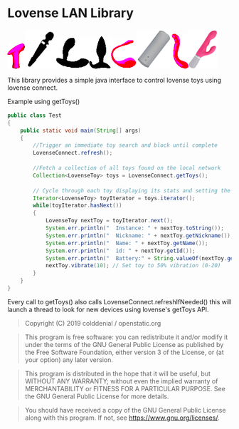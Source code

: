 # Lovense LAN Library #
![](https://raw.githubusercontent.com/colddenial/lovense-lan-api/master/res/ambi.png)![](https://raw.githubusercontent.com/colddenial/lovense-lan-api/master/res/domi.png)![](https://raw.githubusercontent.com/colddenial/lovense-lan-api/master/res/edge.png)![](https://raw.githubusercontent.com/colddenial/lovense-lan-api/master/res/hush.png)![](https://raw.githubusercontent.com/colddenial/lovense-lan-api/master/res/lush.png)![](https://raw.githubusercontent.com/colddenial/lovense-lan-api/master/res/max.png)![](https://raw.githubusercontent.com/colddenial/lovense-lan-api/master/res/osci.png)![](https://raw.githubusercontent.com/colddenial/lovense-lan-api/master/res/nora.png)

This library provides a simple java interface to control lovense toys using lovense connect.

Example using getToys()

```java
public class Test
{
	public static void main(String[] args)
	{
		//Trigger an immediate toy search and block until complete
		LovenseConnect.refresh();

		//Fetch a collection of all toys found on the local network
		Collection<LovenseToy> toys = LovenseConnect.getToys();

		// Cycle through each toy displaying its stats and setting the vibration to 50%
		Iterator<LovenseToy> toyIterator = toys.iterator();
		while(toyIterator.hasNext())
		{
		    LovenseToy nextToy = toyIterator.next();
		    System.err.println("  Instance: " + nextToy.toString());
		    System.err.println("  Nickname: " + nextToy.getNickname());
		    System.err.println("  Name: " + nextToy.getName());
		    System.err.println("  id: " + nextToy.getId());
		    System.err.println("  Battery:" + String.valueOf(nextToy.getBattery()));
		    nextToy.vibrate(10); // Set toy to 50% vibration (0-20)
		}
	}
}
```

Every call to getToys() also calls LovenseConnect.refreshIfNeeded() this will launch a thread to look for new devices using lovense's getToys API. 




>Copyright (C) 2019  colddenial / openstatic.org

>This program is free software: you can redistribute it and/or modify
>it under the terms of the GNU General Public License as published by
>the Free Software Foundation, either version 3 of the License, or
>(at your option) any later version.

>This program is distributed in the hope that it will be useful,
>but WITHOUT ANY WARRANTY; without even the implied warranty of
>MERCHANTABILITY or FITNESS FOR A PARTICULAR PURPOSE.  See the
>GNU General Public License for more details.

>You should have received a copy of the GNU General Public License
>along with this program.  If not, see <https://www.gnu.org/licenses/>.
>
